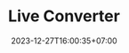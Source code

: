 ---
title: "Live Converter"
slug: 'live converter'
description: "Aplikasi untuk mendownload live dari beberapa platform"
image: "live-converter.avif"
stack: ['python', 'ffmpeg', 'pyside6']
category: Desktop
status: Freelance
# demo: https://youtube.com/@YkywzCode
# buy: https:google.com/ncr
# github: https://github.com/kurteyki/
date: 2023-12-27T16:00:35+07:00
draft: false
# =============================
overview:
    - "aplikasi ini dibuat untuk mendownload sebuah live dari beberapa platform"
    - "ini merupakan aplikasi pesanan client"
# =============================
feature:
    - name: "Download Live"
      icon: "ri-file-text-line"
      description: "download video livestreaming dari beberapa platform"
    - name: "Authentication"
      icon: "ri-file-text-line"
      description: "terdapat fitur authentication berdasarkan waktu"
    - name: "Logging"
      icon: "ri-file-text-line"
      description: "bisa melihat logging untuk melihat proses berjalan"
# ============================= 
review:
    - author: "M*** U***"
      content: "berjalan dengan baik, next pesan lagi"
      from: "Jogjakarta"
      rating: 4  
---